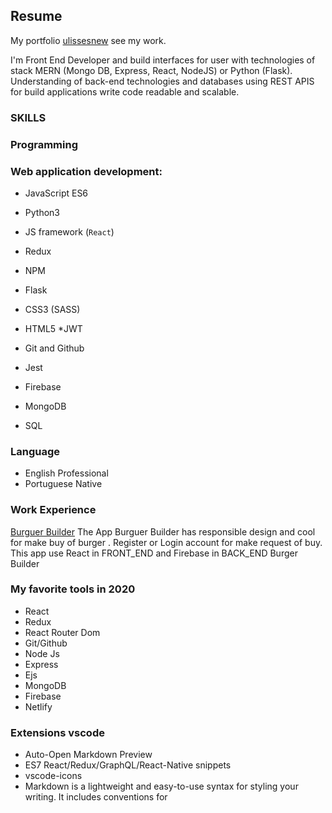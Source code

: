 ## Resume


My portfolio [ulissesnew](https://ulissesnew.netlify.app/) see my work.

I'm Front End Developer and build interfaces for user with technologies of  stack MERN  (Mongo DB, Express, React, NodeJS)  or Python (Flask).
Understanding of back-end technologies and databases  using  REST APIS  for build applications  write code readable and scalable. 


### SKILLS
### Programming

###  Web application development:

   *  JavaScript ES6
   * Python3
   * JS framework (`React`)
   *  Redux
   * NPM
   * Flask
   * CSS3 (SASS)
   * HTML5
   *JWT 

  * Git and Github
  * Jest
  *  Firebase
  * MongoDB
  * SQL


### Language

* English Professional
*  Portuguese Native

### Work Experience

[Burguer Builder](https://burger-shopping.firebaseapp.com)
The App Burguer Builder has responsible design and cool for make buy of burger . Register or Login account for make request of buy.
This app use React in  FRONT_END
and Firebase in  BACK_END
Burger Builder




### My favorite tools in 2020
* React
* Redux 
* React Router Dom
* Git/Github
* Node Js
* Express
* Ejs
* MongoDB
* Firebase
* Netlify

### Extensions vscode 
* Auto-Open Markdown Preview
* ES7 React/Redux/GraphQL/React-Native snippets
* vscode-icons
* Markdown is a lightweight and easy-to-use syntax for styling your writing. It includes conventions for






